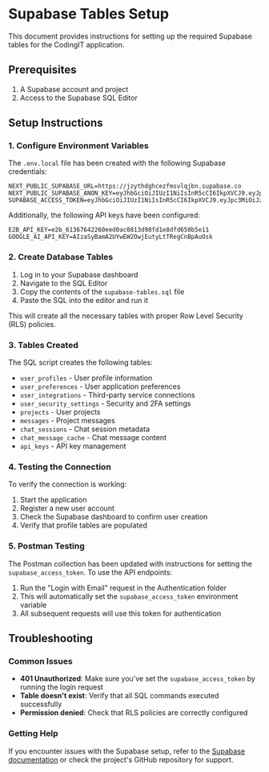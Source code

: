# Supabase Tables Setup

This document provides instructions for setting up the required Supabase tables for the CodingIT application.

## Prerequisites

1. A Supabase account and project
2. Access to the Supabase SQL Editor

## Setup Instructions

### 1. Configure Environment Variables

The `.env.local` file has been created with the following Supabase credentials:

```
NEXT_PUBLIC_SUPABASE_URL=https://jzythdghcezfmsvlqjbn.supabase.co
NEXT_PUBLIC_SUPABASE_ANON_KEY=eyJhbGciOiJIUzI1NiIsInR5cCI6IkpXVCJ9.eyJpc3MiOiJzdXBhYmFzZSIsInJlZiI6Imp6eXRoZGdoY2V6Zm1zdmxxamJuIiwicm9sZSI6ImFub24iLCJpYXQiOjE3NTY1ODAxMDQsImV4cCI6MjA3MjE1NjEwNH0.c2i58OTbxViZwMuQR0gZwDsMzDFyal5HbbiPXie8LoI
SUPABASE_ACCESS_TOKEN=eyJhbGciOiJIUzI1NiIsInR5cCI6IkpXVCJ9.eyJpc3MiOiJzdXBhYmFzZSIsInJlZiI6Imp6eXRoZGdoY2V6Zm1zdmxxamJuIiwicm9sZSI6ImFub24iLCJpYXQiOjE3NTY1ODAxMDQsImV4cCI6MjA3MjE1NjEwNH0.c2i58OTbxViZwMuQR0gZwDsMzDFyal5HbbiPXie8LoI
```

Additionally, the following API keys have been configured:

```
E2B_API_KEY=e2b_61367642260eed0ac0813d98fd1e8dfd650b5e11
GOOGLE_AI_API_KEY=AIzaSyBamA2UYwEW2OwjEutyLtTRegCnBpAuOsk
```

### 2. Create Database Tables

1. Log in to your Supabase dashboard
2. Navigate to the SQL Editor
3. Copy the contents of the `supabase-tables.sql` file
4. Paste the SQL into the editor and run it

This will create all the necessary tables with proper Row Level Security (RLS) policies.

### 3. Tables Created

The SQL script creates the following tables:

- `user_profiles` - User profile information
- `user_preferences` - User application preferences
- `user_integrations` - Third-party service connections
- `user_security_settings` - Security and 2FA settings
- `projects` - User projects
- `messages` - Project messages
- `chat_sessions` - Chat session metadata
- `chat_message_cache` - Chat message content
- `api_keys` - API key management

### 4. Testing the Connection

To verify the connection is working:

1. Start the application
2. Register a new user account
3. Check the Supabase dashboard to confirm user creation
4. Verify that profile tables are populated

### 5. Postman Testing

The Postman collection has been updated with instructions for setting the `supabase_access_token`. To use the API endpoints:

1. Run the "Login with Email" request in the Authentication folder
2. This will automatically set the `supabase_access_token` environment variable
3. All subsequent requests will use this token for authentication

## Troubleshooting

### Common Issues

- **401 Unauthorized**: Make sure you've set the `supabase_access_token` by running the login request
- **Table doesn't exist**: Verify that all SQL commands executed successfully
- **Permission denied**: Check that RLS policies are correctly configured

### Getting Help

If you encounter issues with the Supabase setup, refer to the [Supabase documentation](https://supabase.com/docs) or check the project's GitHub repository for support.